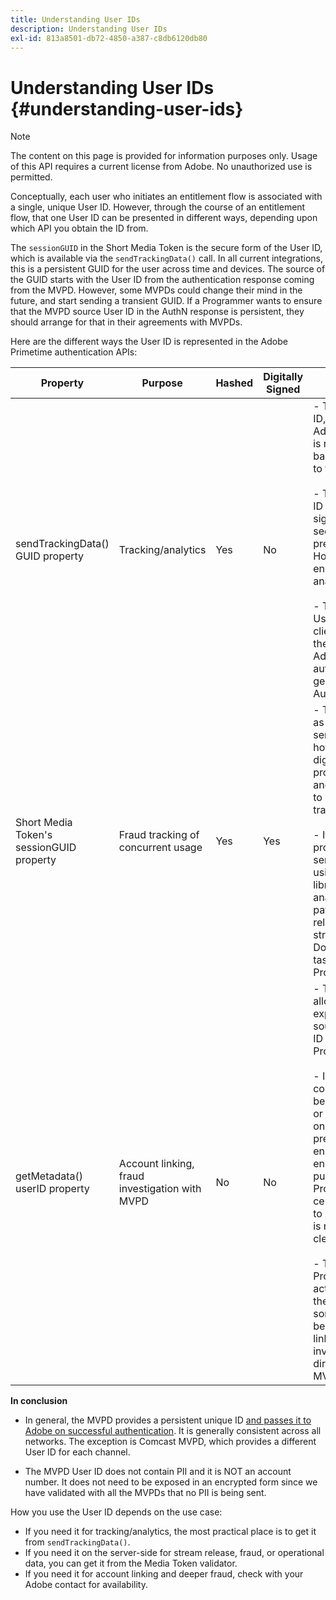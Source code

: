 ```yaml
---
title: Understanding User IDs
description: Understanding User IDs
exl-id: 813a8501-db72-4850-a387-c8db6120db80
---
```

# Understanding User IDs {#understanding-user-ids}

>[!NOTE]
>
>The content on this page is provided for information purposes only. Usage of this API requires a current license from Adobe. No unauthorized use is permitted.

Conceptually, each user who initiates an entitlement flow is associated with a single, unique User ID. However, through the course of an entitlement flow, that one User ID can be presented in different ways, depending upon which API you obtain the ID from.

The `sessionGUID` in the Short Media Token is the secure form of the User ID, which is available via the `sendTrackingData()` call. In all current integrations, this is a persistent GUID for the user across time and devices. The source of the GUID starts with the User ID from the authentication response coming from the MVPD. However, some MVPDs could change their mind in the future, and start sending a transient GUID. If a Programmer wants to ensure that the MVPD source User ID in the AuthN response is persistent, they should arrange for that in their agreements with MVPDs.

Here are the different ways the User ID is represented in the Adobe Primetime authentication APIs:

| Property | Purpose | Hashed | Digitally Signed | Description | 
| --- | --- | --- | --- | --- |
| sendTrackingData() GUID property | Tracking/analytics | Yes | No | - The MVPD User ID, hashed by Adobe. The User ID is not traceable back to the source to the MVPD. </br> </br> - This form of the ID is not digitally signed, so it is not secure for fraud prevention. However, it is good enough for analytics.  </br> </br> - This form of the User ID is provided client-side on all of the events that Adobe Primetime authentication generates in the AuthN/AuthZ flow.|
| Short Media Token's sessionGUID property | Fraud tracking of concurrent usage | Yes | Yes | - This is the same as the User ID via sendTrackingData(), however, this one is digitally signed to protect its integrity and is good enough to be used for fraud tracking. </br> </br> - It is intended to be processed on the server side after using our validator library, and can be analyzed for fraud patterns before releasing the video stream to the client.  Doing any of these tasks is up to the Programmer.| 
| getMetadata() userID property | Account linking, fraud investigation with MVPD | No | No | - This property allows Adobe to expose the actual source MVPD User ID to the Programmer. </br> </br> - In Adobe's configuration it can be set as encrypted or not (depending on the MVPD preference). If it's encrypted it will be encrypted with the public key from the Programmer's certificate provided to Adobe, so that it is not exposed in clear to the client. </br> </br> - This gives the Programmer the actual User ID from the MVPD, so it is something that can be used for account linking or fraud investigation directly with the MVPD.| 


**In conclusion**

*   In general, the MVPD provides a persistent unique ID <u>and passes it to Adobe on successful authentication</u>. It is generally consistent across all networks. The exception is Comcast MVPD, which provides a different User ID for each channel.

*   The MVPD User ID does not contain PII and it is NOT an account number. It does not need to be exposed in an encrypted form since we have validated with all the MVPDs that no PII is being sent.

How you use the User ID depends on the use case:

* If you need it for tracking/analytics, the most practical place is to get it from `sendTrackingData()`.
* If you need it on the server-side for stream release, fraud, or operational data, you can get it from the Media Token validator.
* If you need it for account linking and deeper fraud, check with your Adobe contact for availability.
